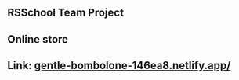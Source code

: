 ## RSSchool Team Project
## Online store
## Link: [gentle-bombolone-146ea8.netlify.app/](https://gentle-bombolone-146ea8.netlify.app/)